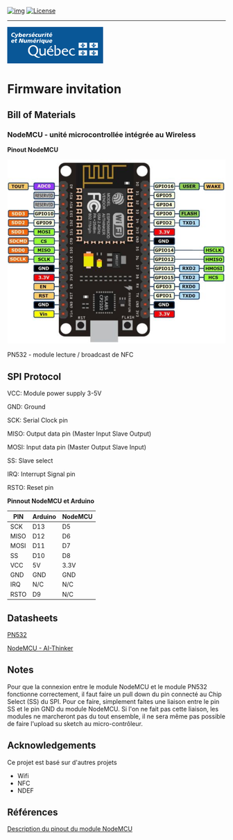 <!-- ENTETE -->
[![img](https://img.shields.io/badge/Cycle%20de%20Vie-Phase%20d%C3%A9couverte-339999)](https://www.quebec.ca/gouv/politiques-orientations/vitrine-numeriqc/accompagnement-des-organismes-publics/demarche-conception-services-numeriques)
[![License](https://img.shields.io/badge/Licence-LiLiQ--R-blue)](LICENSE)

---

<div>
    <a target="_blank" href="https://www.quebec.ca/gouvernement/ministere/cybersecurite-numerique">
      <img src="https://github.com/CQEN-QDCE/.github/blob/main/images/mcn.png" alt="Logo du Ministère de la cybersécurité et du numérique" />
    </a>
</div>
<!-- FIN ENTETE -->

# Firmware invitation

## Bill of Materials 

### NodeMCU - unité microcontrollée intégrée au Wireless 

**Pinout NodeMCU** 
<div align="center">
    <img src="./assets/images/NodeMCUPinout.jpg" alt="Pinout du module NodeMCU" width="600"/>
</div>

PN532 - module lecture / broadcast de NFC

## SPI Protocol 

VCC: Module power supply 3-5V

GND: Ground 

SCK: Serial Clock pin 

MISO: Output data pin (Master Input Slave Output)

MOSI: Input data pin  (Master Output Slave Input)

SS: Slave select 

IRQ: Interrupt Signal pin 

RSTO: Reset pin

**Pinnout NodeMCU et Arduino**

|PIN  |Arduino|NodeMCU|
|-----|-------|-------|
|SCK  |D13    |D5     |
|MISO |D12    |D6     |
|MOSI |D11    |D7     |
|SS   |D10    |D8     |
|VCC  |5V     |3.3V   |
|GND  |GND    |GND    |
|IRQ  |N/C    |N/C    |
|RSTO |D9     |N/C    |

## Datasheets 

[PN532](https://www.nxp.com/docs/en/nxp/data-sheets/PN532_C1.pdf)

[NodeMCU - AI-Thinker](https://docs.ai-thinker.com/_media/esp32/docs/nodemcu-32s_product_specification.pdf)


## Notes

Pour que la connexion entre le module NodeMCU et le module PN532 fonctionne correctement, il faut faire un pull down du pin connecté au Chip Select (SS) du SPI. Pour ce faire, simplement faites une liaison entre le pin SS et le pin GND du module NodeMCU. Si l'on ne fait pas cette liaison, les modules ne marcheront pas du tout ensemble, il ne sera même pas possible de faire l'upload su sketch au micro-contrôleur. 


## Acknowledgements

Ce projet est basé sur d'autres projets

- Wifi 
- NFC 
- NDEF 

## Références 

[Description du pinout du module NodeMCU](https://esp8266-shop.com/esp8266-guide/esp8266-nodemcu-pinout/)


